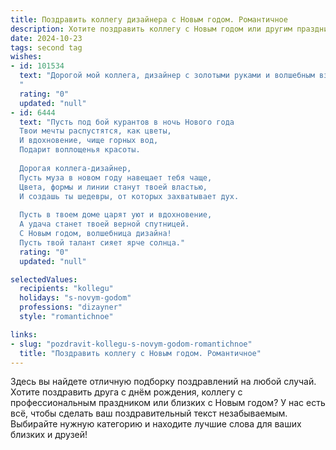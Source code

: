 ```yaml
---
title: Поздравить коллегу дизайнера с Новым годом. Романтичное
description: Хотите поздравить коллегу с Новым годом или другим праздником? Наш ИИ создаст незабываемое поздравление, а вы обязательно выделитесь среди других.  
date: 2024-10-23
tags: second tag
wishes:
- id: 101534
  text: "Дорогой мой коллега, дизайнер с золотыми руками и волшебным взглядом!  Пусть Новый год принесёт тебе не только вдохновение, способное превратить обыденность в шедевр, но и исполнение самых сокровенных желаний,  заполнив твою жизнь яркими красками счастья и любви, такой же неповторимой, как твои творения.  Счастливого Нового года!
  "
  rating: "0"
  updated: "null"
- id: 6444
  text: "Пусть под бой курантов в ночь Нового года
  Твои мечты распустятся, как цветы,
  И вдохновение, чище горных вод,
  Подарит воплощенья красоты.
  
  Дорогая коллега-дизайнер,
  Пусть муза в новом году навещает тебя чаще,
  Цвета, формы и линии станут твоей властью,
  И создашь ты шедевры, от которых захватывает дух.
  
  Пусть в твоем доме царят уют и вдохновение,
  А удача станет твоей верной спутницей.
  С Новым годом, волшебница дизайна!
  Пусть твой талант сияет ярче солнца."
  rating: "0"
  updated: "null"

selectedValues:
  recipients: "kollegu"
  holidays: "s-novym-godom"
  professions: "dizayner"
  style: "romantichnoe"

links:
- slug: "pozdravit-kollegu-s-novym-godom-romantichnoe"
  title: "Поздравить коллегу с Новым годом. Романтичное"
---
```


Здесь вы найдете отличную подборку поздравлений на любой случай.
Хотите поздравить друга с днём рождения, коллегу с профессиональным праздником или близких с Новым годом? У нас есть всё, чтобы сделать ваш поздравительный текст незабываемым. Выбирайте нужную категорию и находите лучшие слова для ваших близких и друзей!
